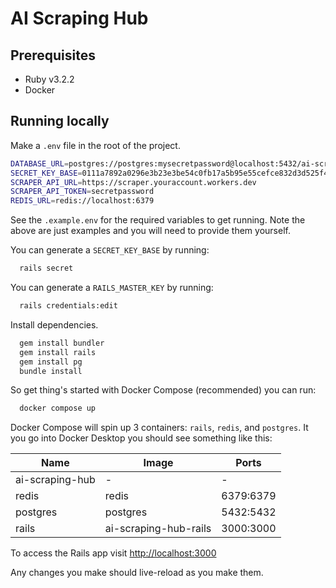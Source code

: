 # AI Scraping Hub

## Prerequisites

- Ruby v3.2.2
- Docker

## Running locally

Make a `.env` file in the root of the project.
  
```bash
DATABASE_URL=postgres://postgres:mysecretpassword@localhost:5432/ai-scraping-hub
SECRET_KEY_BASE=0111a7892a0296e3b23e3be54c0fb17a5b95e55cefce832d3d525f4d54fa7710cda64df1cc986a5953769bf0ef7f93992f62b0cf4032f1196ca9e60c5432c1f7
SCRAPER_API_URL=https://scraper.youraccount.workers.dev
SCRAPER_API_TOKEN=secretpassword
REDIS_URL=redis://localhost:6379
```

See the `.example.env` for the required variables to get running. Note the above are just examples and you will need to provide them yourself.

You can generate a `SECRET_KEY_BASE` by running:

```bash
  rails secret
```

You can generate a `RAILS_MASTER_KEY` by running:

```bash
  rails credentials:edit
```

Install dependencies.

```bash
  gem install bundler
  gem install rails
  gem install pg
  bundle install
```

So get thing's started with Docker Compose (recommended) you can run:

```bash
  docker compose up
```

Docker Compose will spin up 3 containers: `rails`, `redis`, and `postgres`. It you go into Docker Desktop you should see something like this:

| Name | Image | Ports |
| ---- | ----- | ----- |
| ai-scraping-hub | - | - |
| redis | redis | 6379:6379 |
| postgres | postgres | 5432:5432 |
| rails | ai-scraping-hub-rails | 3000:3000 |

To access the Rails app visit [http://localhost:3000](http://localhost:3000)

Any changes you make should live-reload as you make them. 